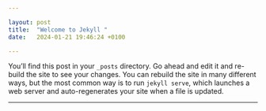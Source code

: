 ```yaml
---

layout: post
title:  "Welcome to Jekyll "
date:   2024-01-21 19:46:24 +0100

---
```


You’ll find this post in your `_posts` directory. Go ahead and edit it and re-build the site to see your changes. You can rebuild the site in many different ways, but the most common way is to run `jekyll serve`, which launches a web server and auto-regenerates your site when a file is updated.

---

